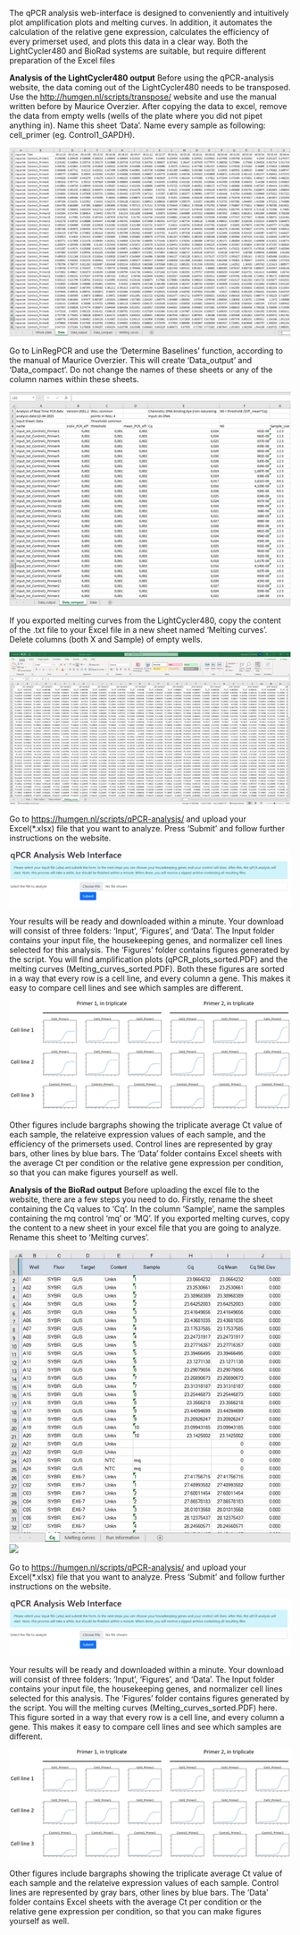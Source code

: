 The qPCR analysis web-interface is designed to conveniently and intuitively plot amplification plots and melting curves. In addition, it automates the calculation of the relative gene expression, calculates the efficiency of every primerset used,  and plots this data in a clear way. Both the LightCycler480 and BioRad systems are suitable, but require different preparation of the Excel files

**Analysis of the LightCycler480 output**
Before using the qPCR-analysis website, the data coming out of the LightCycler480 needs to be transposed. Use the http://humgen.nl/scripts/transpose/ website and use the manual written before by Maurice Overzier.
After copying the data to excel, remove the data from empty wells (wells of the plate where you did not pipet anything in). Name this sheet ‘Data’. Name every sample as following: cell_primer (eg. Control1_GAPDH).

<img src="https://github.com/bjbvoesenek/qPCR-analysis/blob/Add-Biorad-compatability/Markdown images/LinReg_Data.png">      

Go to LinRegPCR and use the ‘Determine Baselines’ function, according to the manual of Maurice Overzier. This will create ‘Data_output’ and ‘Data_compact’. Do not change the names of these sheets or any of the column names within these sheets.

<img src="https://github.com/bjbvoesenek/qPCR-analysis/blob/Add-Biorad-compatability/Markdown images/LinReg_Data_compact.png"> 

If you exported melting curves from the LightCycler480, copy the content of the .txt file to your Excel file in a new sheet named ‘Melting curves’. Delete columns (both X and Sample) of empty wells.

<img src="https://github.com/bjbvoesenek/qPCR-analysis/blob/Add-Biorad-compatability/Markdown images/LinReg_Melting curves.png"> 

Go to https://humgen.nl/scripts/qPCR-analysis/ and upload your Excel(*.xlsx) file that you want to analyze. Press ‘Submit’ and follow further instructions on the website.

<img src="https://github.com/bjbvoesenek/qPCR-analysis/blob/Add-Biorad-compatability/Markdown images/qPCR_web_interface.png"> 

Your results will be ready and downloaded within a minute. Your download will consist of three folders: ‘Input’, ‘Figures’, and ‘Data’. The Input folder contains your input file, the housekeeping genes, and normalizer cell lines selected for this analysis. The ‘Figures’ folder contains figures generated by the script. You will find amplification plots (qPCR_plots_sorted.PDF) and the melting curves (Melting_curves_sorted.PDF). Both these figures are sorted in a way that every row is a cell line, and every column a gene. This makes it easy to compare cell lines and see which samples are different.

<img src="https://github.com/bjbvoesenek/qPCR-analysis/blob/Add-Biorad-compatability/Markdown images/Amplification curves.png"> 

Other figures include bargraphs showing the triplicate average Ct value of each sample, the relateive expression values of each sample, and the efficiency of the primersets used. Control lines are represented by gray bars, other lines by blue bars.
The ‘Data’ folder contains Excel sheets with the average Ct per condition or the relative gene expression per condition, so that you can make figures yourself as well. 



**Analysis of the BioRad output**
Before uploading the excel file to the website, there are a few steps you need to do. Firstly, rename the sheet containing the Cq values to ‘Cq’. In the column ‘Sample’, name the samples containing the mq control ‘mq’ or ‘MQ’. If you exported melting curves, copy the content to a new sheet in your excel file that you are going to analyze. Rename this sheet to ‘Melting curves’.
 
<img src="https://github.com/bjbvoesenek/qPCR-analysis/blob/Add-Biorad-compatability/Markdown images/BioRad_Cq.png">

<img src="https://github.com/bjbvoesenek/qPCR-analysis/blob/Add-Biorad-compatability/Markdown images/BioRad_Melting_curves.png"> 

Go to https://humgen.nl/scripts/qPCR-analysis/ and upload your Excel(*.xlsx) file that you want to analyze. Press ‘Submit’ and follow further instructions on the website.

<img src="https://github.com/bjbvoesenek/qPCR-analysis/blob/Add-Biorad-compatability/Markdown images/qPCR_web_interface.png"> 

Your results will be ready and downloaded within a minute. Your download will consist of three folders: ‘Input’, ‘Figures’, and ‘Data’. The Input folder contains your input file, the housekeeping genes, and normalizer cell lines selected for this analysis. The ‘Figures’ folder contains figures generated by the script. You will the melting curves (Melting_curves_sorted.PDF) here. This figure sorted in a way that every row is a cell line, and every column a gene. This makes it easy to compare cell lines and see which samples are different.

<img src="https://github.com/bjbvoesenek/qPCR-analysis/blob/Add-Biorad-compatability/Markdown images/Amplification curves.png"> 

Other figures include bargraphs showing the triplicate average Ct value of each sample and the relateive expression values of each sample. Control lines are represented by gray bars, other lines by blue bars.
The ‘Data’ folder contains Excel sheets with the average Ct per condition or the relative gene expression per condition, so that you can make figures yourself as well. 

